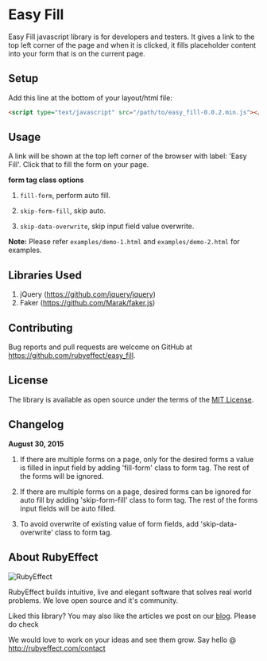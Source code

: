 # Easy Fill

Easy Fill javascript library is for developers and testers. It gives a link to the top left corner of the page and when it is clicked, it fills placeholder content into your form that is on the current page.

## Setup

Add this line at the bottom of your layout/html file:

```html
<script type="text/javascript" src="/path/to/easy_fill-0.0.2.min.js"></script>
```

## Usage

A link will be shown at the top left corner of the browser with label: 'Easy Fill'. Click that to fill the form on your page.

**form tag class options**

1. `fill-form`, perform auto fill.

2. `skip-form-fill`, skip auto.

3. `skip-data-overwrite`, skip input field value overwrite.

**Note:** Please refer `examples/demo-1.html` and `examples/demo-2.html` for examples.

## Libraries Used

1. jQuery (https://github.com/jquery/jquery)
2. Faker (https://github.com/Marak/faker.js)

## Contributing

Bug reports and pull requests are welcome on GitHub at https://github.com/rubyeffect/easy_fill.

## License

The library is available as open source under the terms of the [MIT License](http://opensource.org/licenses/MIT).

## Changelog

**August 30, 2015**

1. If there are multiple forms on a page, only for the desired forms a value is filled in input field by adding 'fill-form' class to form tag. The rest of the forms will be ignored.

2. If there are multiple forms on a page, desired forms can be ignored for auto fill by adding 'skip-form-fill' class to form tag. The rest of the forms input fields will be auto filled.

3. To avoid overwrite of existing value of form fields, add 'skip-data-overwrite' class to form tag. 

## About RubyEffect

![RubyEffect](http://blog.rubyeffect.com/wp-content/uploads/2015/05/cropped-re_original_logo.png)

RubyEffect builds intuitive, live and elegant software that solves real world problems. We love open source and it's community.

Liked this library? You may also like the articles we post on our [blog](http://blog.rubyeffect.com). Please do check

We would love to work on your ideas and see them grow. Say hello @ http://rubyeffect.com/contact